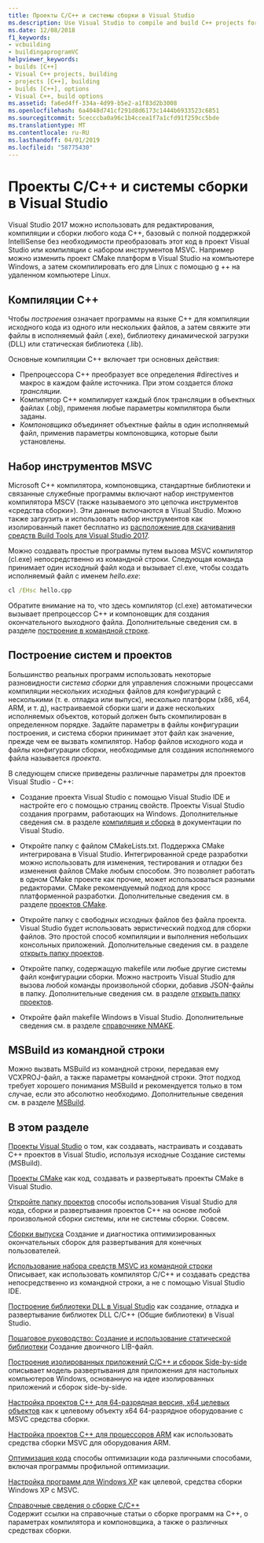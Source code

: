 ```yaml
---
title: Проекты C/C++ и системы сборки в Visual Studio
ms.description: Use Visual Studio to compile and build C++ projects for Windows, ARM or Linux based on any project system.
ms.date: 12/08/2018
f1_keywords:
- vcbuilding
- buildingaprogramVC
helpviewer_keywords:
- builds [C++]
- Visual C++ projects, building
- projects [C++], building
- builds [C++], options
- Visual C++, build options
ms.assetid: fa6ed4ff-334a-4d99-b5e2-a1f83d2b3008
ms.openlocfilehash: 6a4048d741cf291d8d6173c1444b6933523c6851
ms.sourcegitcommit: 5cecccba0a96c1b4ccea1f7a1cfd91f259cc5bde
ms.translationtype: MT
ms.contentlocale: ru-RU
ms.lasthandoff: 04/01/2019
ms.locfileid: "58775430"
---
```

# <a name="cc-projects-and-build-systems-in-visual-studio"></a>Проекты C/C++ и системы сборки в Visual Studio

Visual Studio 2017 можно использовать для редактирования, компиляции и сборки любого кода C++, базовый с полной поддержкой IntelliSense без необходимости преобразовать этот код в проект Visual Studio или компиляции с набором инструментов MSVC. Например можно изменить проект CMake платформ в Visual Studio на компьютере Windows, а затем скомпилировать его для Linux с помощью g ++ на удаленном компьютере Linux.

## <a name="c-compilation"></a>Компиляции C++

Чтобы *построения* означает программы на языке C++ для компиляции исходного кода из одного или нескольких файлов, а затем свяжите эти файлы в исполняемый файл (.exe), библиотеку динамической загрузки (DLL) или статическая библиотека (.lib). 

Основные компиляции C++ включает три основных действия:

- Препроцессора C++ преобразует все определения #directives и макрос в каждом файле источника. При этом создается *блока трансляции*.
- Компилятор C++ компилирует каждый блок трансляции в объектных файлах (.obj), применяя любые параметры компилятора были заданы.
- *Компоновщика* объединяет объектные файлы в один исполняемый файл, применив параметры компоновщика, которые были установлены. 

## <a name="the-msvc-toolset"></a>Набор инструментов MSVC

Microsoft C++ компилятора, компоновщика, стандартные библиотеки и связанные служебные программы включают набор инструментов компилятора MSCV (также называемого это цепочка инструментов «средства сборки»). Эти данные включаются в Visual Studio. Можно также загрузить и использовать набор инструментов как изолированный пакет бесплатно из [расположение для скачивания средств Build Tools для Visual Studio 2017](https://visualstudio.microsoft.com/downloads/#build-tools-for-visual-studio-2017).

Можно создавать простые программы путем вызова MSVC компилятор (cl.exe) непосредственно из командной строки. Следующая команда принимает один исходный файл кода и вызывает cl.exe, чтобы создать исполняемый файл с именем *hello.exe*: 

```cmd
cl /EHsc hello.cpp
```
Обратите внимание на то, что здесь компилятор (cl.exe) автоматически вызывает препроцессор C++ и компоновщик для создания окончательного выходного файла.  Дополнительные сведения см. в разделе [построение в командной строке](building-on-the-command-line.md).

## <a name="build-systems-and-projects"></a>Построение систем и проектов

Большинство реальных программ использовать некоторые разновидности *система сборки* для управления сложными процессами компиляции нескольких исходных файлов для конфигураций с несколькими (т. е. отладка или выпуск), несколько платформ (x86, x64, ARM, и т. д), настраиваемой сборки шаги и даже нескольких исполняемых объектов, который должен быть скомпилирован в определенном порядке. Задайте параметры в файлы конфигурации построения, и система сборки принимает этот файл как значение, прежде чем ее вызвать компилятор. Набор файлов исходного кода и файлы конфигурации сборки, необходимые для создания исполняемого файла называется *проекта*. 

В следующем списке приведены различные параметры для проектов Visual Studio - C++:

- Создание проекта Visual Studio с помощью Visual Studio IDE и настройте его с помощью страниц свойств. Проекты Visual Studio создания программ, работающих на Windows. Дополнительные сведения см. в разделе [компиляция и сборка](/visualstudio/ide/compiling-and-building-in-visual-studio) в документации по Visual Studio.

- Откройте папку с файлом CMakeLists.txt. Поддержка CMake интегрирована в Visual Studio. Интегрированной среде разработки можно использовать для изменения, тестирования и отладки без изменения файлов CMake любым способом. Это позволяет работать в одном CMake проекте как прочие, может использоваться разными редакторами. CMake рекомендуемый подход для кросс платформенной разработки. Дополнительные сведения см. в разделе [проектов CMake](cmake-projects-in-visual-studio.md).
 
- Откройте папку с свободных исходных файлов без файла проекта. Visual Studio будет использовать эвристический подход для сборки файлов. Это простой способ компиляции и выполнения небольших консольных приложений. Дополнительные сведения см. в разделе [открыть папку проектов](open-folder-projects-cpp.md).

- Откройте папку, содержащую makefile или любые другие системы файл конфигурации сборки. Можно настроить Visual Studio для вызова любой команды произвольной сборки, добавив JSON-файлы в папку. Дополнительные сведения см. в разделе [открыть папку проектов](open-folder-projects-cpp.md).
 
- Откройте файл makefile Windows в Visual Studio. Дополнительные сведения см. в разделе [справочнике NMAKE](reference/nmake-reference.md).

## <a name="msbuild-from-the-command-line"></a>MSBuild из командной строки 

Можно вызвать MSBuild из командной строки, передавая ему VCXPROJ-файл, а также параметры командной строки. Этот подход требует хорошего понимания MSBuild и рекомендуется только в том случае, если это абсолютно необходимо. Дополнительные сведения см. в разделе [MSBuild](msbuild-visual-cpp.md).

## <a name="in-this-section"></a>В этом разделе

[Проекты Visual Studio](creating-and-managing-visual-cpp-projects.md) о том, как создавать, настраивать и создавать C++ проектов в Visual Studio, используя исходные Создание системы (MSBuild).

[Проекты CMake](cmake-projects-in-visual-studio.md) как код, создавать и развертывать проекты CMake в Visual Studio.

[Откройте папку проектов](open-folder-projects-cpp.md) способы использования Visual Studio для кода, сборки и развертывания проектов C++ на основе любой произвольной сборки системы, или не системы сборки. Совсем. 

[Сборки выпуска](release-builds.md) Создание и диагностика оптимизированных окончательных сборок для развертывания для конечных пользователей.

[Использование набора средств MSVC из командной строки](building-on-the-command-line.md)<br/>
Описывает, как использовать компилятор C/C++ и создавать средства непосредственно из командной строки, а не с помощью Visual Studio IDE.

[Построение библиотеки DLL в Visual Studio](dlls-in-visual-cpp.md) как создание, отладка и развертывание библиотек DLL C/C++ (Общие библиотеки) в Visual Studio.

[Пошаговое руководство: Создание и использование статической библиотеки](walkthrough-creating-and-using-a-static-library-cpp.md) Создание двоичного LIB-файл.

[Построение изолированных приложений C/C++ и сборок Side-by-side](building-c-cpp-isolated-applications-and-side-by-side-assemblies.md) описывает модель развертывания для приложения для настольных компьютеров Windows, основанную на идее изолированных приложений и сборок side-by-side.

[Настройка проектов C++ для 64-разрядная версия, x64 целевых объектов](configuring-programs-for-64-bit-visual-cpp.md) как к целевому объекту x64 64-разрядное оборудование с MSVC средства сборки.

[Настройка проектов C++ для процессоров ARM](configuring-programs-for-arm-processors-visual-cpp.md) как использовать средства сборки MSVC для оборудования ARM.

[Оптимизация кода](optimizing-your-code.md) способы оптимизации кода различными способами, включая программы профильной оптимизации.

[Настройка программ для Windows XP](configuring-programs-for-windows-xp.md) как целевой, средства сборки Windows XP с MSVC.

[Справочные сведения о сборке C/C++](reference/c-cpp-building-reference.md)<br/>
Содержит ссылки на справочные статьи о сборке программ на C++, о параметрах компилятора и компоновщика, а также о различных средствах сборки.
